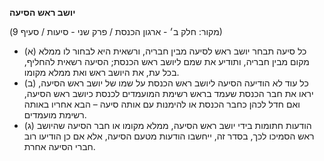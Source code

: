 **יושב ראש הסיעה**

(מקור: חלק ב׳ - ארגון הכנסת / פרק שני - סיעות / סעיף 9)
 * (א) כל סיעה תבחר יושב ראש לסיעה מבין חבריה, ורשאית היא לבחור לו ממלא מקום מבין חבריה, ותודיע את שמם ליושב ראש הכנסת; הסיעה רשאית להחליף, בכל עת, את היושב ראש ואת ממלא מקומו.
 * (ב) כל עוד לא הודיעה הסיעה ליושב ראש הכנסת על שמו של יושב ראש הסיעה, יראו את חבר הכנסת שעמד בראש רשימת המועמדים לכנסת כיושב ראש הסיעה, ואם חדל לכהן כחבר הכנסת או להימנות עם אותה סיעה – הבא אחריו באותה רשימת מועמדים.
 * (ג) הודעות חתומות בידי יושב ראש הסיעה, ממלא מקומו או חבר הסיעה שהיושב ראש הסמיכו לכך, בסדר זה, ייחשבו הודעות מטעם הסיעה, אלא אם כן הודיעו רוב חברי הסיעה אחרת.